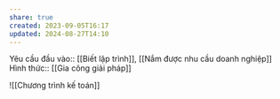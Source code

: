 ```yaml
---
share: true
created: 2023-09-05T16:17
updated: 2024-08-27T14:10
---
```

Yêu cầu đầu vào:: [[Biết lập trình]], [[Nắm được nhu cầu doanh nghiệp]]
Hình thức:: [[Gia công giải pháp]]

![[Chương trình kế toán]]